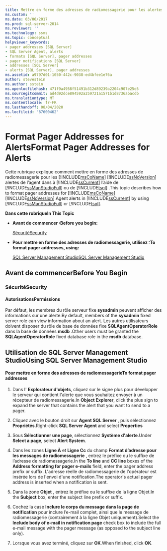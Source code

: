 ```yaml
---
title: Mettre en forme des adresses de radiomessagerie pour les alertes | Microsoft Docs
ms.custom: ''
ms.date: 03/06/2017
ms.prod: sql-server-2014
ms.reviewer: ''
ms.technology: ssms
ms.topic: conceptual
helpviewer_keywords:
- pager addresses [SQL Server]
- SQL Server Agent, alerts
- formats [SQL Server], pager addresses
- pager notifications [SQL Server]
- addresses [SQL Server]
- alerts [SQL Server], pager addresses
ms.assetid: a9797d01-1050-442c-9038-ed4bfee1e76a
author: stevestein
ms.author: sstein
ms.openlocfilehash: 471f9a4958f51491b312d89239a2204c907e25e5
ms.sourcegitcommit: ad4d92dce894592a259721a1571b1d8736abacdb
ms.translationtype: MT
ms.contentlocale: fr-FR
ms.lasthandoff: 08/04/2020
ms.locfileid: "87600462"
---
```

# <a name="format-pager-addresses-for-alerts"></a><span data-ttu-id="5c40a-102">Format Pager Addresses for Alerts</span><span class="sxs-lookup"><span data-stu-id="5c40a-102">Format Pager Addresses for Alerts</span></span>
  <span data-ttu-id="5c40a-103">Cette rubrique explique comment mettre en forme des adresses de radiomessagerie pour les [!INCLUDE[msCoName](../../includes/msconame-md.md)] [!INCLUDE[ssNoVersion](../../includes/ssnoversion-md.md)] alertes de l’agent dans à [!INCLUDE[ssCurrent](../../includes/sscurrent-md.md)] l’aide de [!INCLUDE[ssManStudioFull](../../includes/ssmanstudiofull-md.md)] ou de [!INCLUDE[tsql](../../includes/tsql-md.md)] .</span><span class="sxs-lookup"><span data-stu-id="5c40a-103">This topic describes how to format pager addresses for [!INCLUDE[msCoName](../../includes/msconame-md.md)] [!INCLUDE[ssNoVersion](../../includes/ssnoversion-md.md)] Agent alerts in [!INCLUDE[ssCurrent](../../includes/sscurrent-md.md)] by using [!INCLUDE[ssManStudioFull](../../includes/ssmanstudiofull-md.md)] or [!INCLUDE[tsql](../../includes/tsql-md.md)].</span></span>  
  
 <span data-ttu-id="5c40a-104">**Dans cette rubrique**</span><span class="sxs-lookup"><span data-stu-id="5c40a-104">**In This Topic**</span></span>  
  
-   <span data-ttu-id="5c40a-105">**Avant de commencer :**</span><span class="sxs-lookup"><span data-stu-id="5c40a-105">**Before you begin:**</span></span>  
  
     [<span data-ttu-id="5c40a-106">Sécurité</span><span class="sxs-lookup"><span data-stu-id="5c40a-106">Security</span></span>](#Security)  
  
-   <span data-ttu-id="5c40a-107">**Pour mettre en forme des adresses de radiomessagerie, utilisez :**</span><span class="sxs-lookup"><span data-stu-id="5c40a-107">**To format pager addresses, using:**</span></span>  
  
     [<span data-ttu-id="5c40a-108">SQL Server Management Studio</span><span class="sxs-lookup"><span data-stu-id="5c40a-108">SQL Server Management Studio</span></span>](#SSMSProcedure)  
  
##  <a name="before-you-begin"></a><a name="BeforeYouBegin"></a> <span data-ttu-id="5c40a-109">Avant de commencer</span><span class="sxs-lookup"><span data-stu-id="5c40a-109">Before You Begin</span></span>  
  
###  <a name="security"></a><a name="Security"></a> <span data-ttu-id="5c40a-110">Sécurité</span><span class="sxs-lookup"><span data-stu-id="5c40a-110">Security</span></span>  
  
####  <a name="permissions"></a><a name="Permissions"></a> <span data-ttu-id="5c40a-111">Autorisations</span><span class="sxs-lookup"><span data-stu-id="5c40a-111">Permissions</span></span>  
 <span data-ttu-id="5c40a-112">Par défaut, les membres du rôle serveur fixe **sysadmin** peuvent afficher des informations sur une alerte.</span><span class="sxs-lookup"><span data-stu-id="5c40a-112">By default, members of the **sysadmin** fixed server role can view information about an alert.</span></span> <span data-ttu-id="5c40a-113">Les autres utilisateurs doivent disposer du rôle de base de données fixe **SQLAgentOperatorRole** dans la base de données **msdb** .</span><span class="sxs-lookup"><span data-stu-id="5c40a-113">Other users must be granted the **SQLAgentOperatorRole** fixed database role in the **msdb** database.</span></span>  
  
##  <a name="using-sql-server-management-studio"></a><a name="SSMSProcedure"></a> <span data-ttu-id="5c40a-114">Utilisation de SQL Server Management Studio</span><span class="sxs-lookup"><span data-stu-id="5c40a-114">Using SQL Server Management Studio</span></span>  
  
#### <a name="to-format-pager-addresses"></a><span data-ttu-id="5c40a-115">Pour mettre en forme des adresses de radiomessagerie</span><span class="sxs-lookup"><span data-stu-id="5c40a-115">To format pager addresses</span></span>  
  
1.  <span data-ttu-id="5c40a-116">Dans l' **Explorateur d'objets**, cliquez sur le signe plus pour développer le serveur qui contient l'alerte que vous souhaitez envoyer à un récepteur de radiomessagerie.</span><span class="sxs-lookup"><span data-stu-id="5c40a-116">In **Object Explorer**, click the plus sign to expand the server that contains the alert that you want to send to a pager.</span></span>  
  
2.  <span data-ttu-id="5c40a-117">Cliquez avec le bouton droit sur **Agent SQL Server** , puis sélectionnez **Propriétés**.</span><span class="sxs-lookup"><span data-stu-id="5c40a-117">Right-click **SQL Server Agent** and select **Properties**</span></span>  
  
3.  <span data-ttu-id="5c40a-118">Sous **Sélectionner une page**, sélectionnez **Système d'alerte**.</span><span class="sxs-lookup"><span data-stu-id="5c40a-118">Under **Select a page**, select **Alert System**.</span></span>  
  
4.  <span data-ttu-id="5c40a-119">Dans les zones **Ligne À** et **Ligne Cc** du champ **Format d’adresse pour les messages de radiomessagerie** , entrez le préfixe ou le suffixe de l’adresse de radiomessagerie.</span><span class="sxs-lookup"><span data-stu-id="5c40a-119">In the **To line** and **CC line** boxes of the **Address formatting for pager e-mails** field, enter the pager address prefix or suffix.</span></span> <span data-ttu-id="5c40a-120">L'adresse réelle de radiomessagerie de l'opérateur est insérée lors de l'envoi d'une notification.</span><span class="sxs-lookup"><span data-stu-id="5c40a-120">The operator's actual pager address is inserted when a notification is sent.</span></span>  
  
5.  <span data-ttu-id="5c40a-121">Dans la zone **Objet** , entrez le préfixe ou le suffixe de la ligne Objet.</span><span class="sxs-lookup"><span data-stu-id="5c40a-121">In the **Subject** box, enter the subject line prefix or suffix.</span></span>  
  
6.  <span data-ttu-id="5c40a-122">Cochez la case **Inclure le corps du message dans la page de notification** pour inclure l’e-mail complet, ainsi que le message de radiomessagerie (contrairement à la ligne Objet uniquement).</span><span class="sxs-lookup"><span data-stu-id="5c40a-122">Select the **Include body of e-mail in notification page** check box to include the full e-mail message with the pager message (as opposed to the subject line only).</span></span>  
  
7.  <span data-ttu-id="5c40a-123">Lorsque vous avez terminé, cliquez sur **OK**.</span><span class="sxs-lookup"><span data-stu-id="5c40a-123">When finished, click **OK**.</span></span>  
  
  
